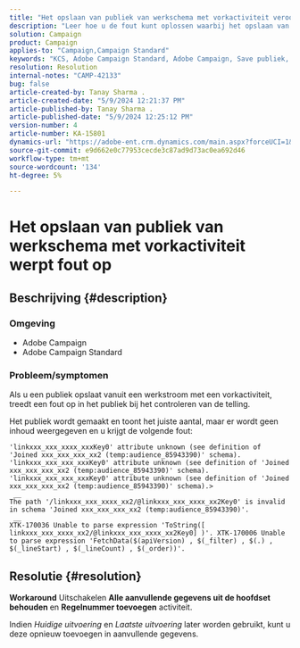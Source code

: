 ```yaml
---
title: "Het opslaan van publiek van werkschema met vorkactiviteit veroorzaakt fout"
description: "Leer hoe u de fout kunt oplossen waarbij het opslaan van een publiek vanuit een workflow met een vorkactiviteit een fout veroorzaakt."
solution: Campaign
product: Campaign
applies-to: "Campaign,Campaign Standard"
keywords: "KCS, Adobe Campaign Standard, Adobe Campaign, Save publiek, workflow, vorkactiviteit, throws error, leshooting"
resolution: Resolution
internal-notes: "CAMP-42133"
bug: false
article-created-by: Tanay Sharma .
article-created-date: "5/9/2024 12:21:37 PM"
article-published-by: Tanay Sharma .
article-published-date: "5/9/2024 12:25:12 PM"
version-number: 4
article-number: KA-15801
dynamics-url: "https://adobe-ent.crm.dynamics.com/main.aspx?forceUCI=1&pagetype=entityrecord&etn=knowledgearticle&id=5a2fa7ab-fe0d-ef11-9f89-000d3a345e57"
source-git-commit: e9d662e0c77953cecde3c87ad9d73ac0ea692d46
workflow-type: tm+mt
source-wordcount: '134'
ht-degree: 5%

---
```


# Het opslaan van publiek van werkschema met vorkactiviteit werpt fout op

## Beschrijving {#description}


### Omgeving

- Adobe Campaign
- Adobe Campaign Standard


### Probleem/symptomen

Als u een publiek opslaat vanuit een werkstroom met een vorkactiviteit, treedt een fout op in het publiek bij het controleren van de telling.

Het publiek wordt gemaakt en toont het juiste aantal, maar er wordt geen inhoud weergegeven en u krijgt de volgende fout:


```
'linkxxx_xxx_xxxx_xxxKey0' attribute unknown (see definition of 'Joined xxx_xxx_xxx_xx2 (temp:audience_85943390)' schema). 'linkxxx_xxx_xxx_xxxKey0' attribute unknown (see definition of 'Joined xxx_xxx_xxx_xx2 (temp:audience_85943390)' schema). 'linkxxx_xxx_xxx_xxxKey0' attribute unknown (see definition of 'Joined xxx_xxx_xxx_xx2 (temp:audience_85943390)' schema).>
 __
The path '/linkxxx_xxx_xxxx_xx2/@linkxxx_xxx_xxxx_xx2Key0' is invalid in schema 'Joined xxx_xxx_xxx_xx2 (temp:audience_85943390)'.
 __
XTK-170036 Unable to parse expression 'ToString([ linkxxx_xxx_xxxx_xx2/@linkxxx_xxx_xxxx_xx2Key0] )'. XTK-170006 Unable to parse expression 'FetchData($(apiVersion) , $(_filter) , $(.) , $(_lineStart) , $(_lineCount) , $(_order))'.
```



## Resolutie {#resolution}


<b>Workaround</b>
Uitschakelen <b>Alle aanvullende gegevens uit de hoofdset behouden </b>en <b>Regelnummer toevoegen</b> activiteit.

Indien *Huidige uitvoering* en *Laatste uitvoering* later worden gebruikt, kunt u deze opnieuw toevoegen in aanvullende gegevens.
